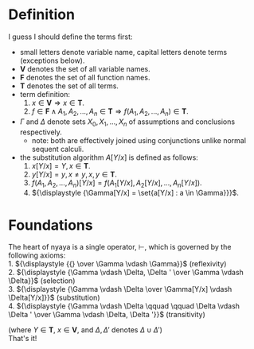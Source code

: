 # Definition
I guess I should define the terms first:
- small letters denote variable name, capital letters denote terms (exceptions below).
- $\mathbf{V}$ denotes the set of all variable names.
- $\mathbf{F}$ denotes the set of all function names.
- $\mathbf{T}$ denotes the set of all terms.
- term definition:
    1. $x \in \mathbf{V} \Rightarrow x \in \mathbf{T}$.
    2. $f \in \mathbf{F} \land A_1, A_2, \ldots, A_n \in \mathbf{T} \Rightarrow f(A_1, A_2, \ldots, A_n) \in \mathbf{T}$.    
- $\Gamma$ and $\Delta$ denote sets $X_0, X_1, \ldots, X_n$ of assumptions and conclusions respectively.
    - note: both are effectively joined using conjunctions unlike normal sequent calculi.
- the substitution algorithm $A[Y/x]$ is defined as follows:
    1. ${\displaystyle {x[Y/x] = Y, x \in \mathbf{T}}}$.
    2. ${\displaystyle {y[Y/x] = y, x \neq y, x, y \in \mathbf{T}}}$.
    3. ${\displaystyle {f(A_1, A_2, \ldots, A_n)[Y/x] = f(A_1[Y/x], A_2[Y/x], \ldots, A_n[Y/x])}}$.
    4. ${\displaystyle {\Gamma[Y/x] = \set{a[Y/x] : a \in \Gamma}}}$.
 
# Foundations
The heart of nyaya is a single operator, $\vdash$, which is governed by the following axioms:  
    1. ${\displaystyle {{} \over \Gamma \vdash \Gamma}}$ (reflexivity)   
    2. ${\displaystyle {\Gamma \vdash \Delta, \Delta ' \over \Gamma \vdash \Delta}}$ (selection)   
    3. ${\displaystyle {\Gamma \vdash \Delta \over \Gamma[Y/x] \vdash \Delta[Y/x]}}$ (substitution)   
    4. ${\displaystyle {\Gamma \vdash \Delta \qquad \qquad \Delta \vdash \Delta ' \over \Gamma \vdash \Delta, \Delta '}}$ (transitivity)   

(where $Y \in \mathbf{T}$, $x \in \mathbf{V}$, and $\Delta, \Delta '$ denotes $\Delta \cup \Delta '$)   
That's it!

